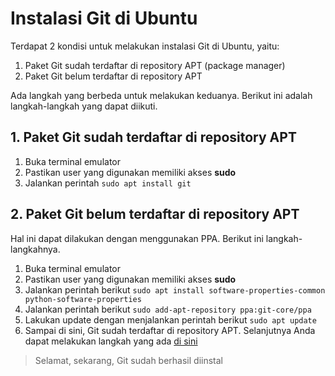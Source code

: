 # Instalasi Git di Ubuntu

Terdapat 2 kondisi untuk melakukan instalasi Git di Ubuntu, yaitu:
1. Paket Git sudah terdaftar di repository APT (package manager)
2. Paket Git belum terdaftar di repository APT

Ada langkah yang berbeda untuk melakukan keduanya.
Berikut ini adalah langkah-langkah yang dapat diikuti.

## 1. Paket Git sudah terdaftar di repository APT
1. Buka terminal emulator
2. Pastikan user yang digunakan memiliki akses **sudo**
3. Jalankan perintah `sudo apt install git`


## 2. Paket Git belum terdaftar di repository APT
Hal ini dapat dilakukan dengan menggunakan PPA. Berikut ini langkah-langkahnya.
1. Buka terminal emulator
2. Pastikan user yang digunakan memiliki akses **sudo**
3. Jalankan perintah berikut `sudo apt install software-properties-common python-software-properties`
4. Jalankan perintah berikut `sudo add-apt-repository ppa:git-core/ppa`
5. Lakukan update dengan menjalankan perintah berikut `sudo apt update`
6. Sampai di sini, Git sudah terdaftar di repository APT. Selanjutnya Anda dapat melakukan langkah yang ada [di sini](#1-paket-git-sudah-terdaftar-di-repository-apt)

> Selamat, sekarang, Git sudah berhasil diinstal
